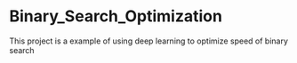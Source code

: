 # Binary_Search_Optimization
 This project is a example of using deep learning to optimize speed of binary search
